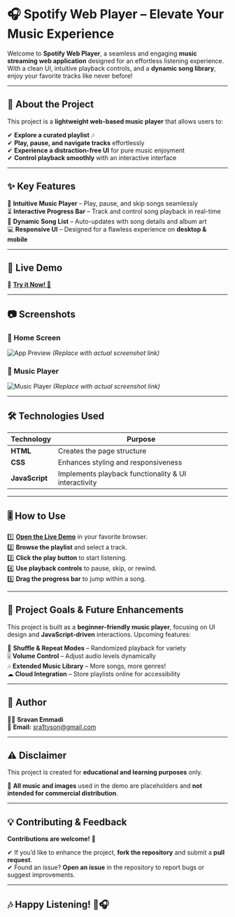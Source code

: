 # 🎧 Spotify Web Player – Elevate Your Music Experience  

Welcome to **Spotify Web Player**, a seamless and engaging **music streaming web application** designed for an effortless listening experience. With a clean UI, intuitive playback controls, and a **dynamic song library**, enjoy your favorite tracks like never before!  

---

## 🎼 About the Project  

This project is a **lightweight web-based music player** that allows users to:  

✔ **Explore a curated playlist** 🎶  
✔ **Play, pause, and navigate tracks** effortlessly  
✔ **Experience a distraction-free UI** for pure music enjoyment  
✔ **Control playback smoothly** with an interactive interface  

---

## ✨ Key Features  

🎵 **Intuitive Music Player** – Play, pause, and skip songs seamlessly  
⏳ **Interactive Progress Bar** – Track and control song playback in real-time  
📌 **Dynamic Song List** – Auto-updates with song details and album art  
💻 **Responsive UI** – Designed for a flawless experience on **desktop & mobile**  

---

## 🎥 Live Demo  

🔗 **[Try it Now! 🚀](https://sravaemmadi.github.io/MusicWorld/)**  

---

## 📷 Screenshots  

### 🎵 Home Screen  
![App Preview](path-to-screenshot.png) *(Replace with actual screenshot link)*  

### 🎼 Music Player  
![Music Player](path-to-music-player.png) *(Replace with actual screenshot link)*  

---

## 🛠️ Technologies Used  

| Technology | Purpose |
|------------|---------|
| **HTML** | Creates the page structure |
| **CSS** | Enhances styling and responsiveness |
| **JavaScript** | Implements playback functionality & UI interactivity |

---

## 🎚️ How to Use  

1️⃣ **[Open the Live Demo](https://sravaemmadi.github.io/MusicWorld/)** in your favorite browser.  
2️⃣ **Browse the playlist** and select a track.  
3️⃣ **Click the play button** to start listening.  
4️⃣ **Use playback controls** to pause, skip, or rewind.  
5️⃣ **Drag the progress bar** to jump within a song.  

---

## 🚀 Project Goals & Future Enhancements  

This project is built as a **beginner-friendly music player**, focusing on UI design and **JavaScript-driven** interactions. Upcoming features:  

🔀 **Shuffle & Repeat Modes** – Randomized playback for variety  
🎚 **Volume Control** – Adjust audio levels dynamically  
🎶 **Extended Music Library** – More songs, more genres!  
☁ **Cloud Integration** – Store playlists online for accessibility  

---

## 👤 Author  

👨‍💻 **Sravan Emmadi**  
📩 **Email:** sra1tyson@gmail.com  

---

## ⚠️ Disclaimer  

This project is created for **educational and learning purposes** only.  

🔹 **All music and images** used in the demo are placeholders and **not intended for commercial distribution**.  

---

## 💡 Contributing & Feedback  

**Contributions are welcome!** 🚀  

✔ If you’d like to enhance the project, **fork the repository** and submit a **pull request**.  
✔ Found an issue? **Open an issue** in the repository to report bugs or suggest improvements.  

---

## 🎶 Happy Listening! 🚀🎧  
